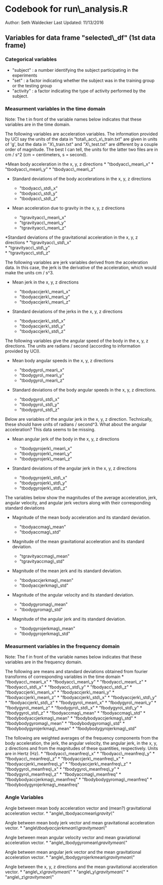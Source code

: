 # Codebook for run\\_analysis.R
Author: Seth Waldecker
Last Updated: 11/13/2016

## Variables for data frame "selected\\_df" (1st data frame)

### Categorical variables
* "subject" : a number identifying the subject participating in the experiments
* "set" : a factor indicating whether the subject was in the training group or the testing group
* "activity" : a factor indicating the type of activity performed by the subject.

### Measurment variables in the time domain
Note: The t in front of the variable names below indicates that these
variables are in the time domain.

The following variables are acceleration variables. The
information provided by UCI say the units of the data in
"total\\_acc\\_x\\_train.txt" are given in units of 'g', but the data
in "X\\_train.txt" and "X\\_test.txt" are different by a couple order
of magnitude. The best I can tell, the units for the latter two
files are in cm / s^2 (cm = centimeters, s = second).

*Mean body acceleration in the x, y, z directions
    * "tbodyacc\\_mean\\_x" 
    * "tbodyacc\\_mean\\_y" 
    * "tbodyacc\\_mean\\_z" 

* Standard deviations of the body accelerations in the x, y, z directions
    * "tbodyacc\\_std\\_x"  
    * "tbodyacc\\_std\\_y"  
    * "tbodyacc\\_std\\_z"  

* Mean acceleration due to gravity in the x, y, z directions
    * "tgravityacc\\_mean\\_x" 
    * "tgravityacc\\_mean\\_y" 
    * "tgravityacc\\_mean\\_z" 

*Standard deviations of the gravitational acceleration in the x, y, z directions
    * "tgravityacc\\_std\\_x"  
    * "tgravityacc\\_std\\_y"  
    * "tgravityacc\\_std\\_z"  

The following variables are jerk variables derived from the acceleration data. In
this case, the jerk is the derivative of the acceleration, which would make the units cm / s^3.

* Mean jerk in the x, y, z directions
    * "tbodyaccjerk\\_mean\\_x"
    * "tbodyaccjerk\\_mean\\_y"
    * "tbodyaccjerk\\_mean\\_z"

* Standard deviations of the jerks in the x, y, z directions
    * "tbodyaccjerk\\_std\\_x"
    * "tbodyaccjerk\\_std\\_y"
    * "tbodyaccjerk\\_std\\_z"

The following variables give the angular speed of the body in the x, y, z directions.
The units are radians / second (according to information provided by UCI).

* Mean body angular speeds in the x, y, z directions
    * "tbodygyro\\_mean\\_x"
    * "tbodygyro\\_mean\\_y"
    * "tbodygyro\\_mean\\_z"

* Standard deviations of the body angular speeds in the x, y, z directions.
    * "tbodygyro\\_std\\_x"
    * "tbodygyro\\_std\\_y"
    * "tbodygyro\\_std\\_z"

Below are variables of the angular jerk in the x, y, z direction. Technically, these
should have units of radians / second^3. What about the angular acceleration? This
data seems to be missing. 

* Mean angular jerk of the body in the x, y, z directions
    * "tbodygyrojerk\\_mean\\_x"
    * "tbodygyrojerk\\_mean\\_y"
    * "tbodygyrojerk\\_mean\\_z"

* Standard deviations of the angular jerk in the x, y, z directions
    * "tbodygyrojerk\\_std\\_x"
    * "tbodygyrojerk\\_std\\_y"
    * "tbodygyrojerk\\_std\\_z"

The variables below show the magnitudes of the average acceleration, jerk, angular velocity,
and angular jerk vectors along with their corresponding standard deviations
 
* Magnitude of the mean body acceleration and its standard deviation. 
    * "tbodyaccmag\\_mean"
    * "tbodyaccmag\\_std"

* Magnitude of the mean gravitational acceleration and its standard deviation.
    * "tgravityaccmag\\_mean"
    * "tgravityaccmag\\_std"

* Magnitude of the mean jerk and its standard deviation.
    * "tbodyaccjerkmag\\_mean"
    * "tbodyaccjerkmag\\_std"

* Magnitude of the angular velocity and its standard deviation.
    * "tbodygyromag\\_mean"
    * "tbodygyromag\\_std"

* Magnitude of the angular jerk and its standard deviation.
    * "tbodygyrojerkmag\\_mean"
    * "tbodygyrojerkmag\\_std"

### Measurment variables in the frequency domain
Note: The f in front of the variable names below indicates that these
variables are in the frequency domain.

The following are means and standard deviations obtained from fourier transforms of corresponding variables in the time domain 
    * "fbodyacc\\_mean\\_x"
    * "fbodyacc\\_mean\\_y"
    * "fbodyacc\\_mean\\_z"
    * "fbodyacc\\_std\\_x"
    * "fbodyacc\\_std\\_y"
    * "fbodyacc\\_std\\_z"
    * "fbodyaccjerk\\_mean\\_x"
    * "fbodyaccjerk\\_mean\\_y"
    * "fbodyaccjerk\\_mean\\_z"
    * "fbodyaccjerk\\_std\\_x"
    * "fbodyaccjerk\\_std\\_y"
    * "fbodyaccjerk\\_std\\_z"
    * "fbodygyro\\_mean\\_x"
    * "fbodygyro\\_mean\\_y"
    * "fbodygyro\\_mean\\_z"
    * "fbodygyro\\_std\\_x"
    * "fbodygyro\\_std\\_y"
    * "fbodygyro\\_std\\_z"
    * "fbodyaccmag\\_mean"
    * "fbodyaccmag\\_std"
    * "fbodybodyaccjerkmag\\_mean"
    * "fbodybodyaccjerkmag\\_std"
    * "fbodybodygyromag\\_mean"
    * "fbodybodygyromag\\_std"
    * "fbodybodygyrojerkmag\\_mean"
    * "fbodybodygyrojerkmag\\_std"

The following are weighted averages of the frequency components from the body
acceleration, the jerk, the angular velocity, the angular jerk, in the x, y, z
directions and from the magnitudes of these quantities, respectively. Units are in Hertz (Hz).
    * "fbodyacc\\_meanfreq\\_x"
    * "fbodyacc\\_meanfreq\\_y"
    * "fbodyacc\\_meanfreq\\_z"
    * "fbodyaccjerk\\_meanfreq\\_x"
    * "fbodyaccjerk\\_meanfreq\\_y"
    * "fbodyaccjerk\\_meanfreq\\_z"
    * "fbodygyro\\_meanfreq\\_x"
    * "fbodygyro\\_meanfreq\\_y"
    * "fbodygyro\\_meanfreq\\_z"
    * "fbodyaccmag\\_meanfreq"
    * "fbodybodyaccjerkmag\\_meanfreq"
    * "fbodybodygyromag\\_meanfreq"
    * "fbodybodygyrojerkmag\\_meanfreq"

### Angle Variables 
Angle between mean body acceleration vector and (mean?) gravitational acceleration vector. 
    * "angle\\_tbodyaccmean\\_gravity\\_" 

Angle between mean body jerk vector and mean gravitational acceleration vector.
    * "angle\\_tbodyaccjerkmean\\_\\_gravitymean\\_"

Angle between mean angular velocity vector and mean graviational acceleration vector.
    * "angle\\_tbodygyromean\\_gravitymean\\_"

Angle between mean angular jerk vector and the mean gravitational acceleration vector.
    * "angle\\_tbodygyrojerkmean\\_gravitymean\\_"

Angle between the x, y, z directions and the mean gravitational acceleration vector.
    * "angle\\_x\\_gravitymean\\_"
    * "angle\\_y\\_gravitymean\\_"
    * "angle\\_z\\_gravitymean\\_"
